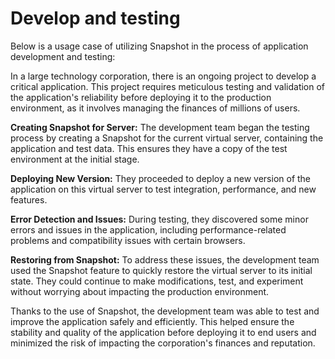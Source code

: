 # Develop and testing

Below is a usage case of utilizing Snapshot in the process of application development and testing:

In a large technology corporation, there is an ongoing project to develop a critical application. This project requires meticulous testing and validation of the application's reliability before deploying it to the production environment, as it involves managing the finances of millions of users.

**Creating Snapshot for Server:** The development team began the testing process by creating a Snapshot for the current virtual server, containing the application and test data. This ensures they have a copy of the test environment at the initial stage.

**Deploying New Version:** They proceeded to deploy a new version of the application on this virtual server to test integration, performance, and new features.

**Error Detection and Issues:** During testing, they discovered some minor errors and issues in the application, including performance-related problems and compatibility issues with certain browsers.

**Restoring from Snapshot:** To address these issues, the development team used the Snapshot feature to quickly restore the virtual server to its initial state. They could continue to make modifications, test, and experiment without worrying about impacting the production environment.

Thanks to the use of Snapshot, the development team was able to test and improve the application safely and efficiently. This helped ensure the stability and quality of the application before deploying it to end users and minimized the risk of impacting the corporation's finances and reputation.
